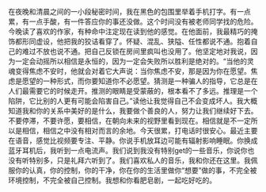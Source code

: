 在夜晚和清晨之间的一小段秘密时间，我在黑色的包围里举着手机打字。有一点累，有一点手酸，有一件答应你的事还没做。这个时间没有被老师同学找的危险。今晚读了喜欢的作家，有种命中注定现在读到他的感觉。在他面前，我最精巧的掩饰都形同虚设，他把我的狡诘看穿了。怀疑、混乱、狭隘、任性都说不通。抱着自己的难过不放也说不通。把自己反锁在房间里疯叫也没用了。他坚定地对我说，因为一定会动摇所以相信是永恒的，因为一定会失败所以胜利是绝对的。“当他的灵魂变得焦虑不安时，他就会对着它大声说：当你焦虑不安，那是因为你在愿望。焦虑是愿望的一种形式，而你要知道你不必愿望。猜测是一种骗人的指导，它总是在人们最需要它的时候走开。推测的眼睛是受蒙蔽的，根本看不了多远。推理是一个陷阱，它比别的人更有可能会陷害自己。”读他让我觉得自己不会变成坏人。我大概知道我和你的关系中美好的是什么，我要做个善良的人，努力让我们继续好下去。不要停滞，不要许愿，要相信，在朝向未来的视野里看到现在。相信就是不一定所以是相信，相信之中没有相对而言的余地。今天很累，打电话时很安心。最近主要在语音，感觉比视频要专注、平静。你说手机放耳边可能有辐射影响睡眠。你换成蓝牙耳机后，我听到一点电流声。我们说到我没有特别get的一些音乐，你说你也没有听特别多，只是礼拜六听到了。我们喜欢私人的音乐，我和你还在这里。我佩服你的认真，你的控制，你的干净，你在你的生活里做你“想要”做的事，不完全被环境控制，不完全被自己控制。我想和你看肥皂剧，一起吃好吃的。
